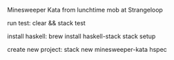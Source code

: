 Minesweeper Kata
from lunchtime mob at Strangeloop

run test:
clear && stack test

install haskell:
 brew install haskell-stack
 stack setup

 create new project:
 stack new minesweeper-kata hspec

